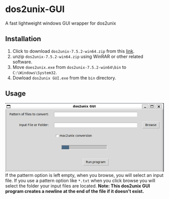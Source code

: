 # dos2unix-GUI
A fast lightweight windows GUI wrapper for dos2unix

## Installation
1. Click to download `dos2unix-7.5.2-win64.zip` from this [link](https://sourceforge.net/projects/dos2unix/files/dos2unix/7.5.2/).
2. unzip `dos2unix-7.5.2-win64.zip` using WinRAR or other related software.
3. Move `does2unix.exe` from `dos2unix-7.5.2-win64\bin` to `C:\Windows\System32`.
4. Dowload `dos2unix GUI.exe` from the `bin` directory.

## Usage
![](img/1.png)
If the patterm option is left empty, when you browse, you will select an input file.
If you use a pattern option like `*.txt` when you click browse you will select the folder your input files are located.
**Note: This dos2unix GUI program creates a newline at the end of the file if it doesn't exist.**
